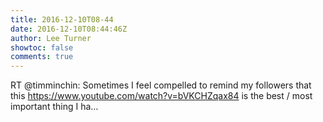 ```yaml
---
title: 2016-12-10T08-44
date: 2016-12-10T08:44:46Z
author: Lee Turner
showtoc: false
comments: true
---
```


RT @timminchin: Sometimes I feel compelled to remind my followers that this https://www.youtube.com/watch?v=bVKCHZqax84 is the best / most important thing I ha…

